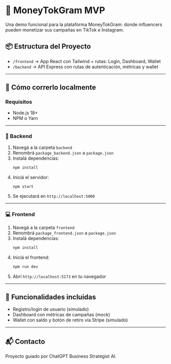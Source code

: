 
# 💸 MoneyTokGram MVP

Una demo funcional para la plataforma MoneyTokGram: donde influencers pueden monetizar sus campañas en TikTok e Instagram.

## 📦 Estructura del Proyecto

- `/frontend` → App React con Tailwind + rutas: Login, Dashboard, Wallet
- `/backend` → API Express con rutas de autenticación, métricas y wallet

---

## 🚀 Cómo correrlo localmente

### Requisitos
- Node.js 18+
- NPM o Yarn

---

### 🔧 Backend

1. Navegá a la carpeta `backend`
2. Renombrá `package_backend.json` a `package.json`
3. Instalá dependencias:
   ```bash
   npm install
   ```
4. Iniciá el servidor:
   ```bash
   npm start
   ```
5. Se ejecutará en `http://localhost:5000`

---

### 💻 Frontend

1. Navegá a la carpeta `frontend`
2. Renombrá `package_frontend.json` a `package.json`
3. Instalá dependencias:
   ```bash
   npm install
   ```
4. Iniciá el frontend:
   ```bash
   npm run dev
   ```
5. Abrí `http://localhost:5173` en tu navegador

---

## 🌟 Funcionalidades incluidas

- Registro/login de usuario (simulado)
- Dashboard con métricas de campañas (mock)
- Wallet con saldo y botón de retiro vía Stripe (simulado)

---

## 📬 Contacto

Proyecto guiado por ChatGPT Business Strategist AI.
